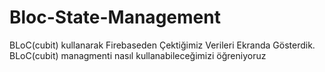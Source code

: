 # Bloc-State-Management
BLoC(cubit) kullanarak Firebaseden Çektiğimiz Verileri Ekranda Gösterdik. BLoC(cubit) managmenti nasıl kullanabileceğimizi öğreniyoruz
